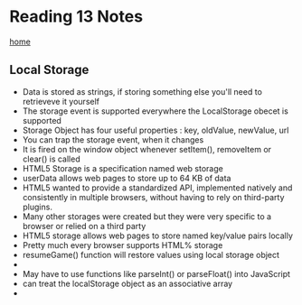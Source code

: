 # Reading 13 Notes

[home](/README.md)

## Local Storage

<ul>
<li>Data is stored as strings, if storing something else you'll need to retrieveve it yourself</li>
<li>The storage event is supported everywhere the LocalStorage obecet is supported</li>
<li>Storage Object has four useful properties : key, oldValue, newValue, url</li>
<li>You can trap the storage event, when it changes</li>
<li>It is fired on the window object whenever setItem(), removeItem or clear() is called</li>
<li>HTML5 Storage is a specification named web storage</li>
<li>userData allows web pages to store up to 64 KB of data</li>
<li>HTML5 wanted to provide a standardized API, implemented natively and consistently in multiple browsers, without having to rely on third-party plugins.</li>
<li>Many other storages were created but they were very specific to a browser or relied on a third party</li>
<li>HTML5 storage allows web pages to store named key/value pairs locally</li>
<li>Pretty much every browser supports HTML% storage</li>
<li>resumeGame() function will restore values using local storage object<li>
<li>May have to use functions like parseInt() or parseFloat() into JavaScript </li>
<li>can treat the localStorage object as an associative array<li>
</ul>
